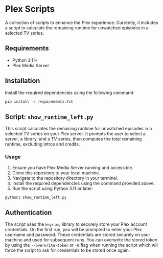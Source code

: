 # Plex Scripts

A collection of scripts to enhance the Plex experience. Currently, it includes a script to calculate the remaining runtime for unwatched episodes in a selected TV series.

## Requirements

- Python 3.11+
- Plex Media Server

## Installation

Install the required dependencies using the following command:

```bash
pip install -r requirements.txt
```

## Script: `show_runtime_left.py`
This script calculates the remaining runtime for unwatched episodes in a selected TV series on your Plex server. 
It prompts the user to select a server, a library, and a TV series, then computes the total remaining runtime, 
excluding intros and credits.

### Usage
1. Ensure you have Plex Media Server running and accessible.
2. Clone this repository to your local machine.
3. Navigate to the repository directory in your terminal.
4. Install the required dependencies using the command provided above.
5. Run the script using Python 3.11 or later:
```bash
python3 show_runtime_left.py
```

## Authentication
The script uses the `keyring` library to securely store your Plex account credentials. On the first run, you will 
be prompted to enter your Plex username and password. These credentials are stored securely on your machine and 
used for subsequent runs. You can overwrite the stored token by using the `--overwrite-token` or `-O` flag when 
running the script which will force the script to ask for credentials to be stored once again.

